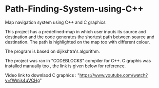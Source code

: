 # Path-Finding-System-using-C++

Map navigation system using C++ and C graphics

This project has a predefined-map in which user inputs its source and destination and the code generates the shortest path between source and destination. The path is highlighted on the map too with different colour.

The program is based on dijikshtra's algorithm.

The project was ran in "CODEBLOCKS" compiler for C++. C graphis was installed manually too , the link is given below for reference.

Video link to downlaod C graphics : "https://www.youtube.com/watch?v=fWmis4uVCHg"
